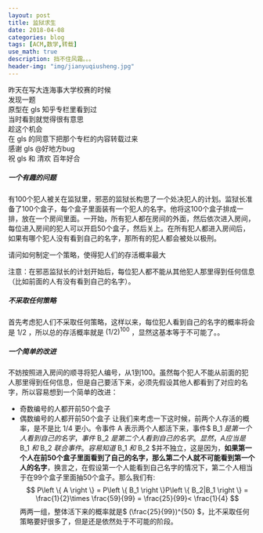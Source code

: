 ```yaml
---
layout: post
title: 监狱求生
date: 2018-04-08
categories: blog
tags: [ACM,数学,转载]
use_math: true
description: 挡不住风霜。。。
header-img: "img/jianyuqiusheng.jpg"
---
```


昨天在写大连海事大学校赛的时候<br>
发现一题<br>
原型在 gls 知乎专栏里看到过<br>
当时看到就觉得很有意思<br>
趁这个机会<br>
在 gls 的同意下把那个专栏的内容转载过来<br>
感谢 gls @好地方bug<br>
祝 gls 和 清欢 百年好合<br>



##### 一个有趣的问题
有100个犯人被关在监狱里，邪恶的监狱长构思了一个处决犯人的计划。监狱长准备了100个盒子，每个盒子里面装有一个犯人的名字。他将这100个盒子排成一排，放在一个房间里面。一开始，所有犯人都在房间的外面，然后依次进入房间，每位进入房间的犯人可以开启50个盒子，然后关上。在所有犯人都进入房间后，如果有哪个犯人没有看到自己的名字，那所有的犯人都会被处以极刑。

请问如何制定一个策略，使得犯人们的存活概率最大

注意：在邪恶监狱长的计划开始后，每位犯人都不能从其他犯人那里得到任何信息（比如前面的人有没有看到自己的名字）。




##### 不采取任何策略
首先考虑犯人们不采取任何策略，这样以来，每位犯人看到自己的名字的概率将会是 1/2 ，所以总的存活概率就是 $(1/2)^{100}$ ，显然这基本等于不可能了。。




##### 一个简单的改进
不妨按照进入房间的顺寻将犯人编号，从1到100。虽然每个犯人不能从前面的犯人那里得到任何信息，但是自己要活下来，必须先假设其他人都看到了对应的名字，所以容易想到一个简单的改进：

- 奇数编号的人都开前50个盒子
- 偶数编号的人都开前50个盒子
让我们来考虑一下这时候，前两个人存活的概率，是不是比 1/4 更小。令事件 A 表示两个人都活下来，事件$ B_1 $是第一个人看到自己的名字，事件$ B_2 $是第二个人看到自己的名字。显然， A 应当是$ B_1 $和$ B_2 $联合事件。容易知道$ B_1 $和$ B_2 $并不独立，这是因为，**如果第一个人在前50个盒子里面看到了自己的名字，那么第二个人就不可能看到第一个人的名字**，换言之，在假设第一个人能看到自己名字的情况下，第二个人相当于在99个盒子里面抽50个盒子。那么我们有: $$ P\left \{ A \right \} = P\left \{ B_1 \right \}P\left \{ B_2|B_1 \right \} = \frac{1}{2}\times \frac{59}{99} = \frac{25}{99}< \frac{1}{4} $$ 两两一组，整体活下来的概率就是$ (\frac{25}{99})^{50} $，比不采取任何策略要好很多了，但是还是依然处于不可能的阶段。
